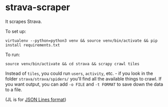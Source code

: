 # strava-scraper

It scrapes Strava.

To set up:

`virtualenv --python=python3 venv && source venv/bin/activate && pip install requirements.txt`

To run:

`source venv/bin/activate && cd strava && scrapy crawl tiles`

Instead of `tiles`, you could run `users`, `activity`, etc. - if you look in the folder `strava/strava/spiders/` you'll find all the available things to crawl. If you want output, you can add `-o FILE` and `-t FORMAT` to save down the data to a file.


(JL is for [JSON Lines format](http://jsonlines.org/))
